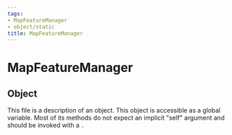 ```yaml
---
tags:
- MapFeatureManager
- object/static
title: MapFeatureManager
---
```

# MapFeatureManager
## Object
This file is a description of an object. This object is accessible as a global variable. Most of its methods do not expect an implicit "self" argument and should be invoked with a `.`

